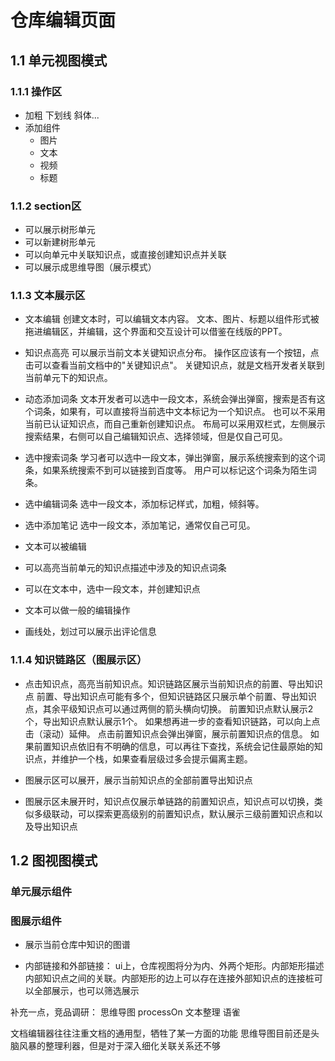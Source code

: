 # 仓库编辑页面

## 1.1 单元视图模式


### 1.1.1 操作区

- 加粗 下划线 斜体...
- 添加组件
    - 图片
    - 文本
    - 视频
    - 标题

### 1.1.2 section区

- 可以展示树形单元
- 可以新建树形单元
- 可以向单元中关联知识点，或直接创建知识点并关联
- 可以展示成思维导图（展示模式）


### 1.1.3 文本展示区

- 文本编辑
    创建文本时，可以编辑文本内容。
    文本、图片、标题以组件形式被拖进编辑区，并编辑，这个界面和交互设计可以借鉴在线版的PPT。
- 知识点高亮
    可以展示当前文本关键知识点分布。
    操作区应该有一个按钮，点击可以查看当前文档中的"关键知识点"。
    关键知识点，就是文档开发者关联到当前单元下的知识点。
- 动态添加词条
    文本开发者可以选中一段文本，系统会弹出弹窗，搜索是否有这个词条，如果有，可以直接将当前选中文本标记为一个知识点。
    也可以不采用当前已认证知识点，而自己重新创建知识点。
    布局可以采用双栏式，左侧展示搜索结果，右侧可以自己编辑知识点、选择领域，但是仅自己可见。
- 选中搜索词条
    学习者可以选中一段文本，弹出弹窗，展示系统搜索到的这个词条，如果系统搜索不到可以链接到百度等。
    用户可以标记这个词条为陌生词条。
- 选中编辑词条
    选中一段文本，添加标记样式，加粗，倾斜等。
- 选中添加笔记
    选中一段文本，添加笔记，通常仅自己可见。


- 文本可以被编辑
- 可以高亮当前单元的知识点描述中涉及的知识点词条
- 可以在文本中，选中一段文本，并创建知识点
- 文本可以做一般的编辑操作
- 画线处，划过可以展示出评论信息

### 1.1.4 知识链路区（图展示区）

- 点击知识点，高亮当前知识点。知识链路区展示当前知识点的前置、导出知识点
前置、导出知识点可能有多个，但知识链路区只展示单个前置、导出知识点，其余平级知识点可以通过两侧的箭头横向切换。
前置知识点默认展示2个，导出知识点默认展示1个。
如果想再进一步的查看知识链路，可以向上点击（滚动）延伸。
点击前置知识点会弹出弹窗，展示前置知识点的信息。
如果前置知识点依旧有不明确的信息，可以再往下查找，系统会记住最原始的知识点，并维护一个栈，如果查看层级过多会提示偏离主题。




- 图展示区可以展开，展示当前知识点的全部前置导出知识点
- 图展示区未展开时，知识点仅展示单链路的前置知识点，知识点可以切换，类似多级联动，可以探索更高级别的前置知识点，默认展示三级前置知识点和以及导出知识点


## 1.2 图视图模式

### 单元展示组件

### 图展示组件

- 展示当前仓库中知识的图谱

- 内部链接和外部链接： ui上，仓库视图将分为内、外两个矩形。内部矩形描述内部知识点之间的关联。内部矩形的边上可以存在连接外部知识点的连接桩可以全部展示，也可以筛选展示



补充一点，竞品调研： 
思维导图 processOn
文本整理 语雀

文档编辑器往往注重文档的通用型，牺牲了某一方面的功能
思维导图目前还是头脑风暴的整理利器，但是对于深入细化关联关系还不够
